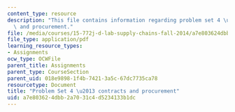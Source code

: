 ```yaml
---
content_type: resource
description: "This file contains information regarding problem set 4 \u2013 contracts\
  \ and procurement."
file: /media/courses/15-772j-d-lab-supply-chains-fall-2014/a7e803624dbb2a7031c4d5234133b1dc_MIT15_772JF14_ProblemSet4.pdf
file_type: application/pdf
learning_resource_types:
- Assignments
ocw_type: OCWFile
parent_title: Assignments
parent_type: CourseSection
parent_uid: 018e9898-1f4b-7421-3a5c-67dc7735ca78
resourcetype: Document
title: "Problem Set 4 \u2013 contracts and procurement"
uid: a7e80362-4dbb-2a70-31c4-d5234133b1dc
---
```

